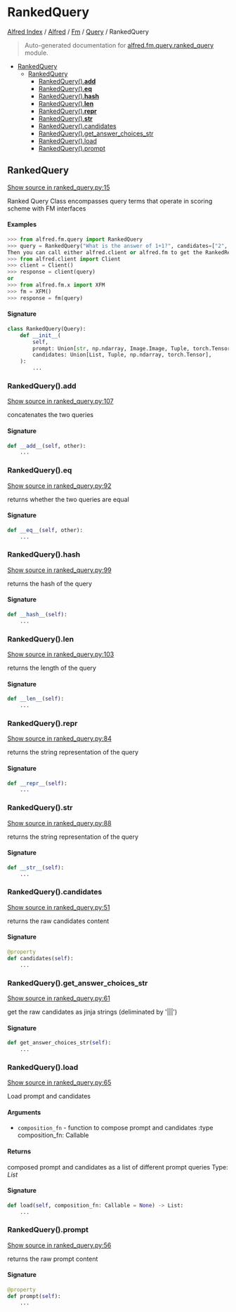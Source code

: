 # RankedQuery

[Alfred Index](../../../README.md#alfred-index) /
[Alfred](../../index.md#alfred) /
[Fm](../index.md#fm) /
[Query](./index.md#query) /
RankedQuery

> Auto-generated documentation for [alfred.fm.query.ranked_query](../../../../alfred/fm/query/ranked_query.py) module.

- [RankedQuery](#rankedquery)
  - [RankedQuery](#rankedquery-1)
    - [RankedQuery().__add__](#rankedquery()__add__)
    - [RankedQuery().__eq__](#rankedquery()__eq__)
    - [RankedQuery().__hash__](#rankedquery()__hash__)
    - [RankedQuery().__len__](#rankedquery()__len__)
    - [RankedQuery().__repr__](#rankedquery()__repr__)
    - [RankedQuery().__str__](#rankedquery()__str__)
    - [RankedQuery().candidates](#rankedquery()candidates)
    - [RankedQuery().get_answer_choices_str](#rankedquery()get_answer_choices_str)
    - [RankedQuery().load](#rankedquery()load)
    - [RankedQuery().prompt](#rankedquery()prompt)

## RankedQuery

[Show source in ranked_query.py:15](../../../../alfred/fm/query/ranked_query.py#L15)

Ranked Query Class encompasses query terms that operate in
scoring scheme with FM interfaces

#### Examples

```python
>>> from alfred.fm.query import RankedQuery
>>> query = RankedQuery("What is the answer of 1+1?", candidates=["2", "1"])
Then you can call either alfred.client or alfred.fm to get the RankedResponse
>>> from alfred.client import Client
>>> client = Client()
>>> response = client(query)
or
>>> from alfred.fm.x import XFM
>>> fm = XFM()
>>> response = fm(query)
```

#### Signature

```python
class RankedQuery(Query):
    def __init__(
        self,
        prompt: Union[str, np.ndarray, Image.Image, Tuple, torch.Tensor],
        candidates: Union[List, Tuple, np.ndarray, torch.Tensor],
    ):
        ...
```

### RankedQuery().__add__

[Show source in ranked_query.py:107](../../../../alfred/fm/query/ranked_query.py#L107)

concatenates the two queries

#### Signature

```python
def __add__(self, other):
    ...
```

### RankedQuery().__eq__

[Show source in ranked_query.py:92](../../../../alfred/fm/query/ranked_query.py#L92)

returns whether the two queries are equal

#### Signature

```python
def __eq__(self, other):
    ...
```

### RankedQuery().__hash__

[Show source in ranked_query.py:99](../../../../alfred/fm/query/ranked_query.py#L99)

returns the hash of the query

#### Signature

```python
def __hash__(self):
    ...
```

### RankedQuery().__len__

[Show source in ranked_query.py:103](../../../../alfred/fm/query/ranked_query.py#L103)

returns the length of the query

#### Signature

```python
def __len__(self):
    ...
```

### RankedQuery().__repr__

[Show source in ranked_query.py:84](../../../../alfred/fm/query/ranked_query.py#L84)

returns the string representation of the query

#### Signature

```python
def __repr__(self):
    ...
```

### RankedQuery().__str__

[Show source in ranked_query.py:88](../../../../alfred/fm/query/ranked_query.py#L88)

returns the string representation of the query

#### Signature

```python
def __str__(self):
    ...
```

### RankedQuery().candidates

[Show source in ranked_query.py:51](../../../../alfred/fm/query/ranked_query.py#L51)

returns the raw candidates content

#### Signature

```python
@property
def candidates(self):
    ...
```

### RankedQuery().get_answer_choices_str

[Show source in ranked_query.py:61](../../../../alfred/fm/query/ranked_query.py#L61)

get the raw candidates as jinja strings (deliminated by '|||')

#### Signature

```python
def get_answer_choices_str(self):
    ...
```

### RankedQuery().load

[Show source in ranked_query.py:65](../../../../alfred/fm/query/ranked_query.py#L65)

Load prompt and candidates

#### Arguments

- `composition_fn` - function to compose prompt and candidates
:type composition_fn: Callable

#### Returns

composed prompt and candidates as a list of different prompt queries
Type: *List*

#### Signature

```python
def load(self, composition_fn: Callable = None) -> List:
    ...
```

### RankedQuery().prompt

[Show source in ranked_query.py:56](../../../../alfred/fm/query/ranked_query.py#L56)

returns the raw prompt content

#### Signature

```python
@property
def prompt(self):
    ...
```
